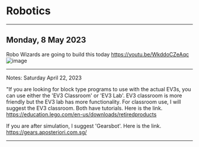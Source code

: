# Robotics


------------------------------------------------------------------------------------------------------------------

## Monday, 8 May 2023

Robo Wizards are going to build this today
https://youtu.be/WkddoCZeAqc
![image](https://user-images.githubusercontent.com/4064893/236660102-a17000f1-49d0-498c-a7d5-8501a0658e71.png)


------------------------------------------------------------------------------------------------------------------

Notes: Saturday April 22, 2023

"If you are looking for block type programs to use with the actual EV3s, you can use either the 'EV3 Classroom' or 'EV3 Lab'. EV3 classroom is more friendly but the EV3 lab has more functionality. For classroom use, I will suggest the EV3 classroom. Both have tutorials. Here is the link. https://education.lego.com/en-us/downloads/retiredproducts

If you are after simulation, I suggest 'Gearsbot'. Here is the link. https://gears.aposteriori.com.sg/

------------------------------------------------------------------------------------------------------------------
